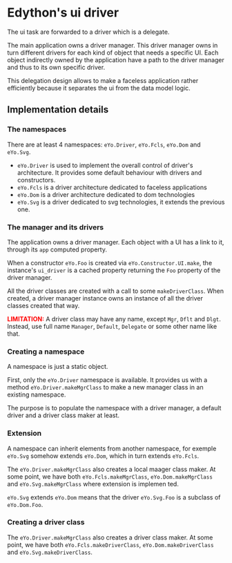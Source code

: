 # Edython's ui driver

The ui task are forwarded to a driver which is a delegate.

The main application owns a driver manager.
This driver manager owns in turn different drivers for each kind of object that needs a specific UI. Each object indirectly owned by the application have a path to the driver manager and thus to its own specific driver.

This delegation design allows to make a faceless application rather efficiently because it separates the ui from the data model logic.

## Implementation details

### The namespaces

There are at least 4 namespaces: `eYo.Driver`, `eYo.Fcls`, `eYo.Dom` and `eYo.Svg`.

* `eYo.Driver` is used to implement the overall control of driver's architecture. It provides some default behaviour with drivers and constructors.
* `eYo.Fcls` is a driver architecture dedicated to faceless applications
* `eYo.Dom` is a driver architecture dedicated to dom technologies
* `eYo.Svg` is a driver dedicated to svg technologies, it extends the previous one.

### The manager and its drivers

The application owns a driver manager. Each object with a UI has a link to it, through its `app` computed property.

When a constructor `eYo.Foo` is created via `eYo.Constructor.UI.make`, the instance's `ui_driver` is a cached property returning the `Foo` property of the driver manager.

All the driver classes are created with a call to some `makeDriverClass`. When created, a driver manager instance owns an instance of all the driver classes created that way.

<span style="color:red">**LIMITATION:**</span>
A driver class may have any name, except `Mgr`, `Dflt` and `Dlgt`. Instead, use full name `Manager`, `Default`, `Delegate` or some other name like that.

### Creating a namespace

A namespace is just a static object.

First, only the `eYo.Driver` namespace is available.
It provides us with a method `eYo.Driver.makeMgrClass` to make a new manager class in an existing namespace.

The purpose is to populate the namespace with a driver manager, a default driver and a driver class maker at least.

### Extension

A namespace can inherit elements from another namespace, for exemple `eYo.Svg` somehow extends `eYo.Dom`, which in turn extends `eYo.Fcls`.

The `eYo.Driver.makeMgrClass` also creates a local maager class maker. At some point, we have both
`eYo.Fcls.makeMgrClass`, 
`eYo.Dom.makeMgrClass` and
`eYo.Svg.makeMgrClass` where extension is implemen ted.

`eYo.Svg` extends `eYo.Dom` means that the driver `eYo.Svg.Foo` is a subclass of `eYo.Dom.Foo`.



### Creating a driver class

The `eYo.Driver.makeMgrClass` also creates a driver class maker. At some point, we have both
`eYo.Fcls.makeDriverClass`, 
`eYo.Dom.makeDriverClass` and
`eYo.Svg.makeDriverClass`.

